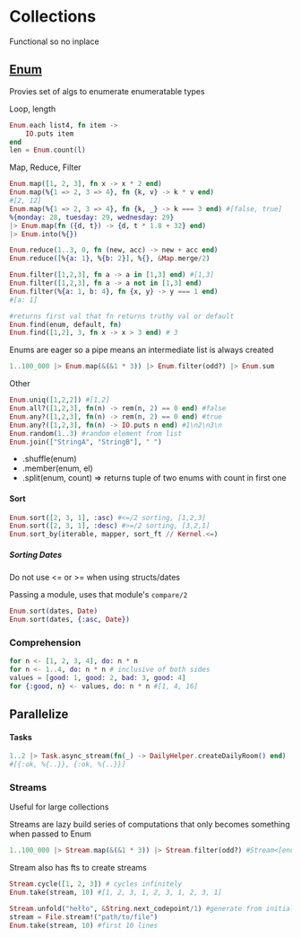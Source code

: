 # Collections

Functional so no inplace

## [Enum](https://hexdocs.pm/elixir/Enum.html)

Provies set of algs to enumerate enumeratable types

Loop, length

```elixir
Enum.each list4, fn item ->
	IO.puts item
end
len = Enum.count(l)
```

Map, Reduce, Filter

```elixir
Enum.map([1, 2, 3], fn x -> x * 2 end)
Enum.map(%{1 => 2, 3 => 4}, fn {k, v} -> k * v end)
#[2, 12]
Enum.map(%{1 => 2, 3 => 4}, fn {k, _} -> k === 3 end) #[false, true]
%{monday: 28, tuesday: 29, wednesday: 29}
|> Enum.map(fn ({d, t}) -> {d, t * 1.8 + 32} end)
|> Enum.into(%{})

Enum.reduce(1..3, 0, fn (new, acc) -> new + acc end)
Enum.reduce([%{a: 1}, %{b: 2}], %{}, &Map.merge/2)

Enum.filter([1,2,3], fn a -> a in [1,3] end) #[1,3]
Enum.filter([1,2,3], fn a -> a not in [1,3] end)
Enum.filter(%{a: 1, b: 4}, fn {x, y} -> y === 1 end)
#[a: 1]

#returns first val that fn returns truthy val or default
Enum.find(enum, default, fn)
Enum.find([1,2], 3, fn x -> x > 3 end) # 3
```

Enums are eager so a pipe means an intermediate list is always created

```elixir
1..100_000 |> Enum.map(&(&1 * 3)) |> Enum.filter(odd?) |> Enum.sum
```

Other

```elixir
Enum.uniq([1,2,2]) #[1,2]
Enum.all?([1,2,3], fn(n) -> rem(n, 2) == 0 end) #false
Enum.any?([1,2,3], fn(n) -> rem(n, 2) == 0 end) #true
Enum.any?([1,2,3], fn(n) -> IO.puts n end) #1\n2\n3\n
Enum.random(1..3) #random element from list
Enum.join(["StringA", "StringB"], " ")
```

- .shuffle(enum)
- .member(enum, el)
- .split(enum, count) => returns tuple of two enums with count in first one

#### Sort

```elixir
Enum.sort([2, 3, 1], :asc) #<=/2 sorting, [1,2,3]
Enum.sort([2, 3, 1], :desc) #>=/2 sorting, [3,2,1]
Enum.sort_by(iterable, mapper, sort_ft // Kernel.<=)
```

##### Sorting Dates

Do not use <= or >= when using structs/dates

Passing a module, uses that module's `compare/2` 

```elixir
Enum.sort(dates, Date)
Enum.sort(dates, {:asc, Date})
```

### Comprehension

```elixir
for n <- [1, 2, 3, 4], do: n * n
for n <- 1..4, do: n * n # inclusive of both sides
values = [good: 1, good: 2, bad: 3, good: 4]
for {:good, n} <- values, do: n * n #[1, 4, 16]
```

## Parallelize

#### Tasks

```elixir
1..2 |> Task.async_stream(fn(_) -> DailyHelper.createDailyRoom() end) |> Enum.to_list()
#[{:ok, %{..}}, {:ok, %{..}}]
```

### Streams

Useful for large collections

Streams are lazy build series of computations that only becomes something when passed to Enum

```elixir
1..100_000 |> Stream.map(&(&1 * 3)) |> Stream.filter(odd?) #Stream<[enum: 1..100000, funs: [...]]>
```

Stream also has fts to create streams

```elixir
Stream.cycle([1, 2, 3]) # cycles infinitely
Enum.take(stream, 10) #[1, 2, 3, 1, 2, 3, 1, 2, 3, 1]

Stream.unfold("hełło", &String.next_codepoint/1) #generate from initial val
stream = File.stream!("path/to/file")
Enum.take(stream, 10) #first 10 lines
```

